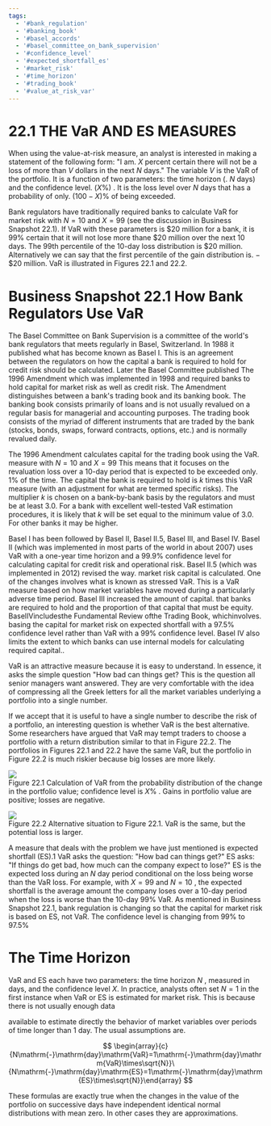 ```yaml
---
tags:
  - '#bank_regulation'
  - '#banking_book'
  - '#basel_accords'
  - '#basel_committee_on_bank_supervision'
  - '#confidence_level'
  - '#expected_shortfall_es'
  - '#market_risk'
  - '#time_horizon'
  - '#trading_book'
  - '#value_at_risk_var'
---
```

# 22.1 THE VaR AND ES MEASURES  

When using the value-at-risk measure, an analyst is interested in making a statement of the following form: "I am. $X$ percent certain there will not be a loss of more than $V$ dollars in the next $N$ days." The variable $V$ is the VaR of the portfolio. It is a function of two parameters: the time horizon (. $N$ days) and the confidence level. $(X\%)$ . It is the loss level over $N$ days that has a probability of only. $(100-X)\%$ of being exceeded.  

Bank regulators have traditionally required banks to calculate VaR for market risk with $N=10$ and $X=99$ (see the discussion in Business Snapshot 22.1). If VaR with these parameters is $\$20$ million for a bank, it is $99\%$ certain that it will not lose more thane $\$20$ million over the next 10 days. The 99th percentile of the 10-day loss distribution is $\$20$ million. Alternatively we can say that the first percentile of the gain distribution is. $-\$20$ million. VaR is illustrated in Figures 22.1 and 22.2.  

# Business Snapshot 22.1 How Bank Regulators Use VaR  

The Basel Committee on Bank Supervision is a committee of the world's bank regulators that meets regularly in Basel, Switzerland. In 1988 it published what has become known as Basel I. This is an agreement between the regulators on how the capital a bank is required to hold for credit risk should be calculated. Later the Basel Committee published The 1996 Amendment which was implemented in 1998 and required banks to hold capital for market risk as well as credit risk. The Amendment distinguishes between a bank's trading book and its banking book. The banking book consists primarily of loans and is not usually revalued on a regular basis for managerial and accounting purposes. The trading book consists of the myriad of different instruments that are traded by the bank (stocks, bonds, swaps, forward contracts, options, etc.) and is normally revalued daily.  

The 1996 Amendment calculates capital for the trading book using the VaR. measure with $N=10$ and $X=99$ This means that it focuses on the revaluation loss over a 10-day period that is expected to be exceeded only. $1\%$ of the time. The capital the bank is required to hold is $k$ times this $\mathrm{VaR}$ measure (with an adjustment for what are termed specific risks). The multiplier $k$ is chosen on a bank-by-bank basis by the regulators and must be at least 3.0. For a bank with excellent well-tested VaR estimation procedures, it is likely that $k$ will be set equal to the minimum value of 3.0. For other banks it may be higher.  

Basel I has been followed by Basel II, Basel II.5, Basel III, and Basel IV. Basel II (which was implemented in most parts of the world in about 2007) uses VaR with a one-year time horizon and a $99.9\%$ confidence level for calculating capital for credit risk and operational risk. Basel II.5 (which was implemented in 2012) revised the way. market risk capital is calculated. One of the changes involves what is known as stressed VaR. This is a VaR measure based on how market variables have moved during a particularly adverse time period. Basel III increased the amount of capital. that banks are required to hold and the proportion of that capital that must be equity. BaselIVincludesthe Fundamental Review ofthe Trading Book, whichinvolves. basing the capital for market risk on expected shortfall with a $97.5\%$ confidence level rather than VaR with a $99\%$ confidence level. Basel IV also limits the extent to which banks can use internal models for calculating required capital..  

VaR is an attractive measure because it is easy to understand. In essence, it asks the simple question "How bad can things get? This is the question all senior managers want answered. They are very comfortable with the idea of compressing all the Greek letters for all the market variables underlying a portfolio into a single number.  

If we accept that it is useful to have a single number to describe the risk of a portfolio, an interesting question is whether VaR is the best alternative. Some researchers have argued that VaR may tempt traders to choose a portfolio with a return distribution similar to that in Figure 22.2. The portfolios in Figures 22.1 and 22.2 have the same VaR, but the portfolio in Figure 22.2 is much riskier because big losses are more likely.  

![](1789fcf8b5e9d2395b8b09d9a17d12b4c3ff17680f20fba1680cb39414b1c23d.jpg)  
Figure 22.1 Calculation of VaR from the probability distribution of the change in the portfolio value; confidence level is $X\%$ . Gains in portfolio value are positive; losses are negative.  

![](7d61fad544484a2b68c1d3c7aad8121c25081f3abe32c7f18bee11ecf9be5f17.jpg)  
Figure 22.2 Alternative situation to Figure 22.1. VaR is the same, but the potential loss is larger.  

A measure that deals with the problem we have just mentioned is expected shortfall (ES).1 VaR asks the question: "How bad can things get?" ES asks: "If things do get bad, how much can the company expect to lose?" ES is the expected loss during an $N$ day period conditional on the loss being worse than the VaR loss. For example, with $X=99$ and $N=10$ , the expected shortfall is the average amount the company loses over a 10-day period when the loss is worse than the 10-day $99\%$ VaR. As mentioned in Business Snapshot 22.1, bank regulation is changing so that the capital for market risk is based on ES, not VaR. The confidence level is changing from $99\%$ to $97.5\%$  

# The Time Horizon  

VaR and ES each have two parameters: the time horizon $N$ , measured in days, and the confidence level $X.$ In practice, analysts often set $N=1$ in the first instance when VaR or ES is estimated for market risk. This is because there is not usually enough data  

available to estimate directly the behavior of market variables over periods of time longer than 1 day. The usual assumptions are.  

$$
\begin{array}{c}{N\mathrm{-}\mathrm{day}\mathrm{VaR}=1\mathrm{-}\mathrm{day}\mathrm{VaR}\times\sqrt{N}}\ {N\mathrm{-}\mathrm{day}\mathrm{ES}=1\mathrm{-}\mathrm{day}\mathrm{ES}\times\sqrt{N}}\end{array}
$$  

These formulas are exactly true when the changes in the value of the portfolio on successive days have independent identical normal distributions with mean zero. In other cases they are approximations.  
